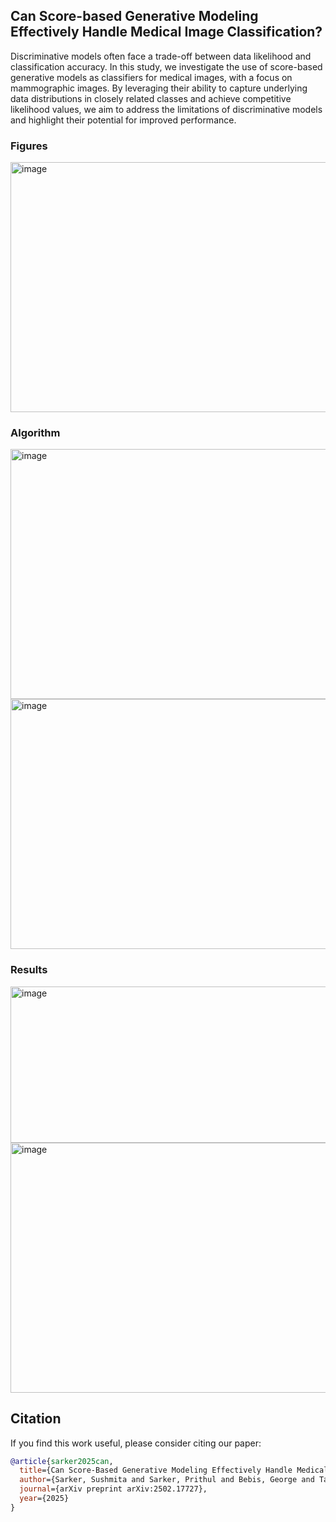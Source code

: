## Can Score-based Generative Modeling Effectively Handle Medical Image Classification?

Discriminative models often face a trade-off between data likelihood and classification accuracy. In this study, we investigate the use of score-based generative models as classifiers for medical images, with a focus on mammographic images. By leveraging their ability to capture underlying data distributions in closely related classes and achieve competitive likelihood values, we aim to address the limitations of discriminative models and highlight their potential for improved performance.

### Figures

<img src="https://github.com/user-attachments/assets/60b76aa5-5ee0-47b2-91c0-355420299ac2" alt="image" width="650" height="400" />


### Algorithm

<img src="https://github.com/user-attachments/assets/3143097a-0c46-4cd1-8094-7d2ba5f0d55f" alt="image" width="650" height="400" />

<img src="https://github.com/user-attachments/assets/c6babefa-c624-4d41-8ef1-6eda1cdc1ba4" alt="image" width="650" height="400" />



### Results

<img src="https://github.com/user-attachments/assets/b5d3a729-080d-4382-912a-3acb00d97e50" alt="image" width="650" height="250" />

<img src="https://github.com/user-attachments/assets/16c7fd31-9bcb-40e4-bb2c-3e426e660541" alt="image" width="650" height="400" />


## Citation

If you find this work useful, please consider citing our paper:

```bibtex
@article{sarker2025can,
  title={Can Score-Based Generative Modeling Effectively Handle Medical Image Classification?},
  author={Sarker, Sushmita and Sarker, Prithul and Bebis, George and Tavakkoli, Alireza},
  journal={arXiv preprint arXiv:2502.17727},
  year={2025}
}



